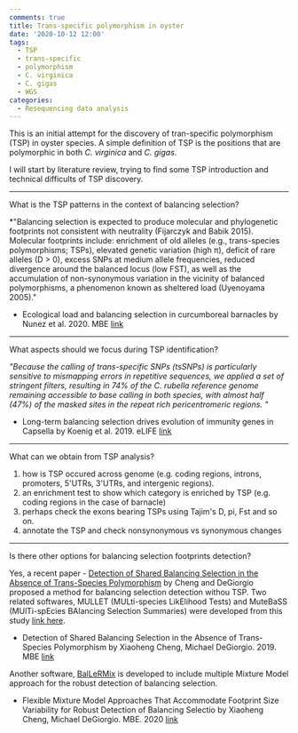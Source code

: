 ```yaml
---
comments: true
title: Trans-specific polymorphism in oyster
date: '2020-10-12 12:00'
tags:
  - TSP
  - trans-specific
  - polymorphism
  - C. virginica
  - C. gigas
  - WGS
categories:
  - Resequencing data analysis
---
```


This is an initial attempt for the discovery of tran-specific polymorphism (TSP) in oyster species. A simple definition of TSP is the positions that are polymorphic in both *C. virginica* and *C. gigas*.

I will start by literature review, trying to find some TSP introduction and technical difficults of TSP discovery.

---
What is the TSP patterns in the context of balancing selection?

*"Balancing selection is expected to produce molecular and phylogenetic footprints not consistent with neutrality (Fijarczyk and Babik 2015). Molecular footprints include: enrichment of old alleles (e.g., trans-species polymorphisms; TSPs), elevated genetic variation (high π), deficit of rare alleles (D > 0),
excess SNPs at medium allele frequencies, reduced divergence around the balanced locus (low FST), as well as the accumulation of non-synonymous variation in the vicinity of balanced polymorphisms, a phenomenon known as sheltered load (Uyenoyama 2005)."

- Ecological load and balancing selection in curcumboreal barnacles by Nunez et al. 2020. MBE [link](https://academic.oup.com/mbe/advance-article/doi/10.1093/molbev/msaa227/5902836)

---
What aspects should we focus during TSP identification?

*"Because the calling of trans-specific SNPs (tsSNPs) is particularly sensitive to mismapping errors in repetitive sequences, we applied a set of stringent filters, resulting in 74% of the C. rubella reference genome remaining accessible to base calling in both species, with almost half (47%) of the masked sites in the repeat rich pericentromeric regions. "*

- Long-term balancing selection drives evolution of immunity genes in Capsella by Koenig et al. 2019. eLIFE [link](https://elifesciences.org/articles/43606)

---
What can we obtain from TSP analysis?

1) how is TSP occured across genome (e.g. coding regions, introns, promoters, 5'UTRs, 3'UTRs, and intergenic regions).     
2) an enrichment test to show which category is enriched by TSP (e.g. coding regions in the case of barnacle)  
3) perhaps check the exons bearing TSPs using Tajim's D, pi, Fst and so on.      
4) annotate the TSP and check nonsynonymous vs synonymous changes

---
Is there other options for balancing selection footprints detection?

Yes, a recent paper - [Detection of Shared Balancing Selection in the Absence of Trans-Species Polymorphism](https://academic.oup.com/mbe/article/36/1/177/5150441) by Cheng and DeGiorgio proposed a method for balancing selection detection withou TSP. Two related softwares, MULLET (MULti-species LikElihood Tests) and MuteBaSS (MUlTi-spEcies BAlancing Selection Summaries) were developed from this study [link here](http://degiorgiogroup.fau.edu/software.html).

- Detection of Shared Balancing Selection in the Absence of Trans-Species Polymorphism by Xiaoheng Cheng, Michael DeGiorgio. 2019. MBE [link](https://academic.oup.com/mbe/article/36/1/177/5150441)

Another software, [BalLeRMix](https://github.com/bioXiaoheng/BalLeRMix) is developed to include multiple Mixture Model approach for the robust detection of balancing selection. 

- Flexible Mixture Model Approaches That Accommodate Footprint Size Variability for Robust Detection of Balancing Selectio by Xiaoheng Cheng, Michael DeGiorgio. MBE. 2020 [link](https://academic.oup.com/mbe/advance-article/doi/10.1093/molbev/msaa134/5848012) 





